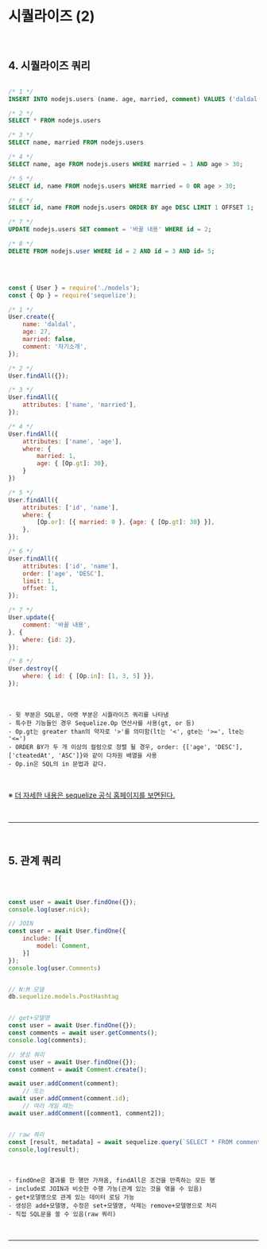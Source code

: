 # 시퀄라이즈 (2)

<br>

## 4. 시퀄라이즈 쿼리

```SQL

/* 1 */
INSERT INTO nodejs.users (name. age, married, comment) VALUES ('daldal', 27, 0, '자기소개');

/* 2 */
SELECT * FROM nodejs.users

/* 3 */
SELECT name, married FROM nodejs.users

/* 4 */
SELECT name, age FROM nodejs.users WHERE married = 1 AND age > 30;

/* 5 */
SELECT id, name FROM nodejs.users WHERE married = 0 OR age > 30;

/* 6 */
SELECT id, name FROM nodejs.users ORDER BY age DESC LIMIT 1 OFFSET 1;

/* 7 */
UPDATE nodejs.users SET comment = '바꿀 내용' WHERE id = 2;

/* 8 */
DELETE FROM nodejs.user WHERE id = 2 AND id = 3 AND id= 5;

```

<br>

```javascript

const { User } = require('./models');
const { Op } = require('sequelize');

/* 1 */
User.create({
    name: 'daldal',
    age: 27,
    married: false,
    comment: '자기소개',
});

/* 2 */
User.findAll({});

/* 3 */
User.findAll({
    attributes: ['name', 'married'],
});

/* 4 */
User.findAll({
    attributes: ['name', 'age'],
    where: {
        married: 1,
        age: { [Op.gt]: 30},
    }
})

/* 5 */
User.findAll({
    attributes: ['id', 'name'],
    where: {
        [Op.or]: [{ married: 0 }, {age: { [Op.gt]: 30} }],
    },
});

/* 6 */
User.findAll({
    attributes: ['id', 'name'],
    order: ['age', 'DESC'],
    limit: 1,
    offset: 1,
});

/* 7 */
User.update({
    comment: '바꿀 내용',
}, {
    where: {id: 2},
});

/* 8 */
User.destroy({
    where: { id: { [Op.in]: [1, 3, 5] }},
});

```

<br>

    - 윗 부분은 SQL문, 아랫 부분은 시퀄라이즈 쿼리를 나타냄
    - 특수한 기능들인 경우 Sequelize.Op 연산사를 사용(gt, or 등)
    - Op.gt는 greater than의 약자로 '>'를 의미함(lt는 '<', gte는 '>=', lte는 '<=')
    - ORDER BY가 두 개 이상의 컬럼으로 정렬 될 경우, order: {['age', 'DESC'], ['cteatedAt', 'ASC']}와 같이 다차원 배열을 사용
    - Op.in은 SQL의 in 문법과 같다.
  
<br>

※ [더 자세한 내용은 sequelize 공식 홈페이지를 보면된다.](https://sequelize.org/master/)

<br>

***

<br>

## 5. 관계 쿼리

<br>

```javascript

const user = await User.findOne({});
console.log(user.nick);

// JOIN
const user = await User.findOne({
    include: [{
        model: Comment,
    }]
});
console.log(user.Comments)


// N:M 모델
db.sequelize.models.PostHashtag


// get+모델명
const user = await User.findOne({});
const comments = await user.getComments();
console.log(comments);

// 생성 쿼리
const user = await User.findOne({});
const comment = await Comment.create();

await user.addComment(comment);
    // 또는
await user.addComment(comment.id);
    // 여러 개일 때는
await user.addComment([comment1, comment2]);


// raw 쿼리
const [result, metadata] = await sequelize.query(`SELECT * FROM comments`);
console,log(result);

```

<br>

    - findOne은 결과를 한 행만 가져옴, findAll은 조건을 만족하는 모든 행
    - include로 JOIN과 비슷한 수행 가능(관계 있는 것을 엮을 수 있음)
    - get+모델명으로 관계 있는 데이터 로딩 가능
    - 생성은 add+모델명, 수정은 set+모델명, 삭제는 remove+모델명으로 처리
    - 직접 SQL문을 쓸 수 있음(raw 쿼리)

<br>

***

<br>
